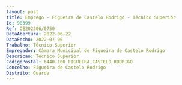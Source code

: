 ```yaml
--- 
layout: post
title: Emprego - Figueira de Castelo Rodrigo - Técnico Superior
Id: 98399
Ref: OE202206/0750
DataAbertura: 2022-06-22
DataFecho: 2022-07-06
Trabalho: Técnico Superior
Empregador: Câmara Municipal de Figueira de Castelo Rodrigo
Descricao: Técnico Superior
CodigoPostal: 6440-100 FIGUEIRA CASTELO RODRIGO
Concelho: Figueira de Castelo Rodrigo
Distrito: Guarda
--- 
```

